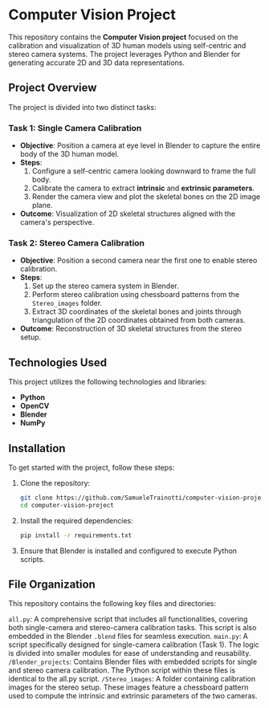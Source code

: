 # Computer Vision Project

This repository contains the **Computer Vision project** focused on the calibration and visualization of 3D human models using self-centric and stereo camera systems. The project leverages Python and Blender for generating accurate 2D and 3D data representations.


## Project Overview
The project is divided into two distinct tasks:

### Task 1: Single Camera Calibration
- **Objective**: Position a camera at eye level in Blender to capture the entire body of the 3D human model.
- **Steps**:
  1. Configure a self-centric camera looking downward to frame the full body.
  2. Calibrate the camera to extract **intrinsic** and **extrinsic parameters**.
  3. Render the camera view and plot the skeletal bones on the 2D image plane.
- **Outcome**: Visualization of 2D skeletal structures aligned with the camera's perspective.

### Task 2: Stereo Camera Calibration
- **Objective**: Position a second camera near the first one to enable stereo calibration.
- **Steps**:
  1. Set up the stereo camera system in Blender.
  2. Perform stereo calibration using chessboard patterns from the `Stereo_images` folder.
  3. Extract 3D coordinates of the skeletal bones and joints through triangulation of the 2D coordinates obtained from both cameras.
- **Outcome**: Reconstruction of 3D skeletal structures from the stereo setup.

## Technologies Used
This project utilizes the following technologies and libraries:
- **Python**
- **OpenCV**
- **Blender**
- **NumPy**

## Installation
To get started with the project, follow these steps:

1. Clone the repository:
   ```bash
   git clone https://github.com/SamueleTrainotti/computer-vision-project.git
   cd computer-vision-project
   ```

2. Install the required dependencies:
   ```bash
   pip install -r requirements.txt
   ```

3. Ensure that Blender is installed and configured to execute Python scripts.

## File Organization
This repository contains the following key files and directories:

`all.py`: A comprehensive script that includes all functionalities, covering both single-camera and stereo-camera calibration tasks. This script is also embedded in the Blender `.blend` files for seamless execution.
`main.py`: A script specifically designed for single-camera calibration (Task 1). The logic is divided into smaller modules for ease of understanding and reusability.
`/Blender_projects`: Contains Blender files with embedded scripts for single and stereo camera calibration. The Python script within these files is identical to the all.py script.
`/Stereo_images`: A folder containing calibration images for the stereo setup. These images feature a chessboard pattern used to compute the intrinsic and extrinsic parameters of the two cameras.